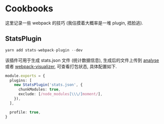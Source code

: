 # Cookbooks

这里记录一些 webpack 的技巧 (我估摸着大概率是一堆 plugin, 捂脸逃).

## StatsPlugin

```ts
yarn add stats-webpack-plugin --dev
```

该插件可用于生成 stats.json 文件 (统计数据信息), 生成后的文件上传到 [analyse](http://webpack.github.io/analyse/) 或者 [webpack-visualizer](https://chrisbateman.github.io/webpack-visualizer/), 可查看打包状态, 具体配置如下.

```ts
module.exports = {
  plugins: [
    new StatsPlugin('stats.json', {
      chunkModules: true,
      exclude: [/node_modules[\\\/]moment/],
    }),
  ],

  profile: true,
}
```
